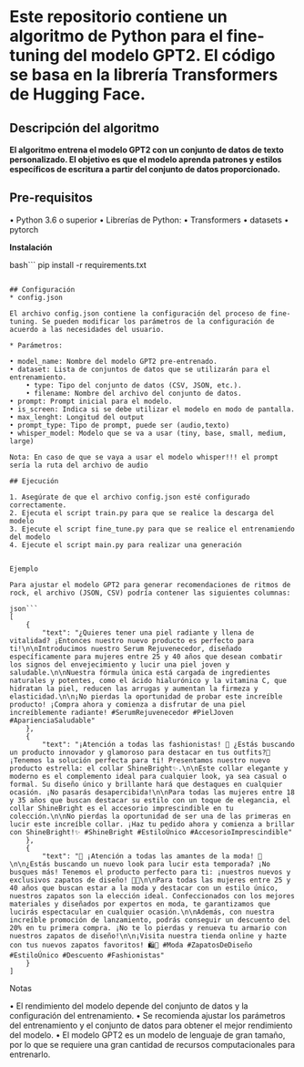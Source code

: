 # Este repositorio contiene un algoritmo de Python para el fine-tuning del modelo GPT2. El código se basa en la librería Transformers de Hugging Face.

## Descripción del algoritmo

**El algoritmo entrena el modelo GPT2 con un conjunto de datos de texto personalizado. El objetivo es que el modelo aprenda patrones y estilos específicos de escritura a partir del conjunto de datos proporcionado.**

## Pre-requisitos

• Python 3.6 o superior
• Librerías de Python:
    • Transformers
    • datasets
    • pytorch

**Instalación**

bash```
pip install -r requirements.txt
```

## Configuración
* config.json

El archivo config.json contiene la configuración del proceso de fine-tuning. Se pueden modificar los parámetros de la configuración de acuerdo a las necesidades del usuario.

* Parámetros:

• model_name: Nombre del modelo GPT2 pre-entrenado.
• dataset: Lista de conjuntos de datos que se utilizarán para el entrenamiento.
    • type: Tipo del conjunto de datos (CSV, JSON, etc.).
    • filename: Nombre del archivo del conjunto de datos.
• prompt: Prompt inicial para el modelo.
• is_screen: Indica si se debe utilizar el modelo en modo de pantalla.
• max_lenght: Longitud del output
• prompt_type: Tipo de prompt, puede ser (audio,texto)
• whisper_model: Modelo que se va a usar (tiny, base, small, medium, large)

Nota: En caso de que se vaya a usar el modelo whisper!!! el prompt sería la ruta del archivo de audio

## Ejecución

1. Asegúrate de que el archivo config.json esté configurado correctamente.
2. Ejecuta el script train.py para que se realice la descarga del modelo
3. Ejecute el script fine_tune.py para que se realice el entrenamiendo del modelo
4. Ejecute el script main.py para realizar una generación


Ejemplo

Para ajustar el modelo GPT2 para generar recomendaciones de ritmos de rock, el archivo (JSON, CSV) podría contener las siguientes columnas:

json```
[
    {
        "text": "¿Quieres tener una piel radiante y llena de vitalidad? ¡Entonces nuestro nuevo producto es perfecto para ti!\n\nIntroducimos nuestro Serum Rejuvenecedor, diseñado específicamente para mujeres entre 25 y 40 años que desean combatir los signos del envejecimiento y lucir una piel joven y saludable.\n\nNuestra fórmula única está cargada de ingredientes naturales y potentes, como el ácido hialurónico y la vitamina C, que hidratan la piel, reducen las arrugas y aumentan la firmeza y elasticidad.\n\n¡No pierdas la oportunidad de probar este increíble producto! ¡Compra ahora y comienza a disfrutar de una piel increíblemente radiante! #SerumRejuvenecedor #PielJoven #AparienciaSaludable"
    },
    {
        "text": "¡Atención a todas las fashionistas! 👗 ¿Estás buscando un producto innovador y glamoroso para destacar en tus outfits?🌟 ¡Tenemos la solución perfecta para ti! Presentamos nuestro nuevo producto estrella: el collar ShineBright✨.\n\nEste collar elegante y moderno es el complemento ideal para cualquier look, ya sea casual o formal. Su diseño único y brillante hará que destaques en cualquier ocasión. ¡No pasarás desapercibida!\n\nPara todas las mujeres entre 18 y 35 años que buscan destacar su estilo con un toque de elegancia, el collar ShineBright es el accesorio imprescindible en tu colección.\n\nNo pierdas la oportunidad de ser una de las primeras en lucir este increíble collar. ¡Haz tu pedido ahora y comienza a brillar con ShineBright!✨ #ShineBright #EstiloÚnico #AccesorioImprescindible"
    },
    {
        "text": "🌟 ¡Atención a todas las amantes de la moda! 🌟\n\n¿Estás buscando un nuevo look para lucir esta temporada? ¡No busques más! Tenemos el producto perfecto para ti: ¡nuestros nuevos y exclusivos zapatos de diseño! 👠✨\n\nPara todas las mujeres entre 25 y 40 años que buscan estar a la moda y destacar con un estilo único, nuestros zapatos son la elección ideal. Confeccionados con los mejores materiales y diseñados por expertos en moda, te garantizamos que lucirás espectacular en cualquier ocasión.\n\nAdemás, con nuestra increíble promoción de lanzamiento, podrás conseguir un descuento del 20% en tu primera compra. ¡No te lo pierdas y renueva tu armario con nuestros zapatos de diseño!\n\n¡Visita nuestra tienda online y hazte con tus nuevos zapatos favoritos! 🛍️💖 #Moda #ZapatosDeDiseño #EstiloÚnico #Descuento #Fashionistas"
    }
]
```

Notas

• El rendimiento del modelo depende del conjunto de datos y la configuración del entrenamiento.
• Se recomienda ajustar los parámetros del entrenamiento y el conjunto de datos para obtener el mejor rendimiento del modelo.
• El modelo GPT2 es un modelo de lenguaje de gran tamaño, por lo que se requiere una gran cantidad de recursos computacionales para entrenarlo.